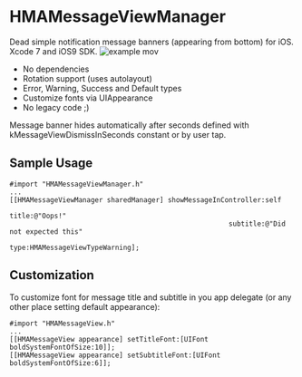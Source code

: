 # HMAMessageViewManager

Dead simple notification message banners (appearing from bottom) for iOS. 
Xcode 7 and iOS9 SDK.
![example mov](https://cloud.githubusercontent.com/assets/747340/11300924/7f996164-8f9b-11e5-9830-9d29793ba143.gif)

* No dependencies
* Rotation support (uses autolayout)
* Error, Warning, Success and Default types
* Customize fonts via UIAppearance
* No legacy code ;)

Message banner hides automatically after seconds defined with kMessageViewDismissInSeconds constant or by user tap.
 
Sample Usage
----
```
#import "HMAMessageViewManager.h"
...
[[HMAMessageViewManager sharedManager] showMessageInController:self
                                                          title:@"Oops!"
                                                      subtitle:@"Did not expected this"
                                                          type:HMAMessageViewTypeWarning];
```


Customization
----
To customize font for message title and subtitle in you app delegate (or any other place setting default appearance):
```
#import "HMAMessageView.h"
...
[[HMAMessageView appearance] setTitleFont:[UIFont boldSystemFontOfSize:10]];
[[HMAMessageView appearance] setSubtitleFont:[UIFont boldSystemFontOfSize:6]];
```
